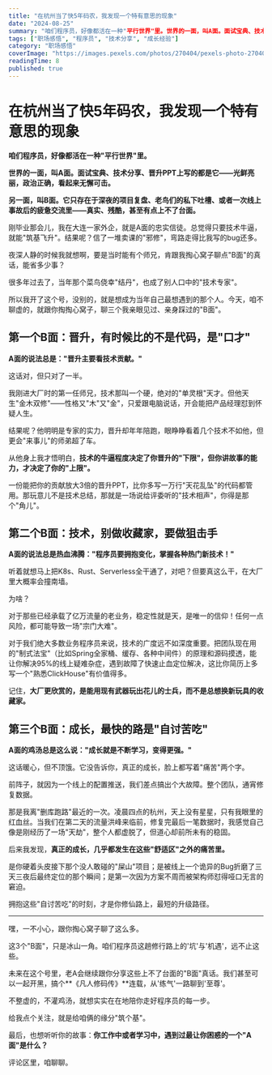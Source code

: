 ```yaml
---
title: "在杭州当了快5年码农，我发现一个特有意思的现象"
date: "2024-08-25"
summary: "咱们程序员，好像都活在一种"平行世界"里。世界的一面，叫A面。面试宝典、技术分享、晋升PPT上写的都是它——光鲜亮丽，政治正确，看起来无懈可击。另一面，叫B面。它只存在于深夜的项目复盘、老鸟们的私下吐槽、或者一次线上事故后的疲惫交流里——真实、残酷，甚至有点上不了台面。"
tags: ["职场感悟", "程序员", "技术分享", "成长经验"]
category: "职场感悟"
coverImage: "https://images.pexels.com/photos/270404/pexels-photo-270404.jpeg?auto=compress&cs=tinysrgb&w=1260&h=750&dpr=2"
readingTime: 8
published: true
---
```


# 在杭州当了快5年码农，我发现一个特有意思的现象

**咱们程序员，好像都活在一种"平行世界"里。**

**世界的一面，叫 **​**A面**​**。面试宝典、技术分享、晋升PPT上写的都是它——光鲜亮丽，政治正确，看起来无懈可击。**

**另一面，叫 **​**B面**​**。它只存在于深夜的项目复盘、老鸟们的私下吐槽、或者一次线上事故后的疲惫交流里——真实、残酷，甚至有点上不了台面。**

刚毕业那会儿，我在大连一家外企，就是A面的忠实信徒。总觉得只要技术牛逼，就能"筑基飞升"。结果呢？信了一堆卖课的"邪修"，弯路走得比我写的bug还多。

夜深人静的时候我就想啊，要是当时能有个师兄，肯跟我掏心窝子聊点"B面"的真话，能省多少事？

很多年过去了，当年那个菜鸟侥幸"结丹"，也成了别人口中的"技术专家"。

所以我开了这个号，没别的，就是想成为当年自己最想遇到的那个人。今天，咱不聊虚的，就跟你掏掏心窝子，聊三个我亲眼见过、亲身踩过的"B面"。

## 第一个B面：晋升，有时候比的不是代码，是"口才"

**A面的说法总是："晋升主要看技术贡献。"**

这话对，但只对了一半。

我刚进大厂时的第一任师兄，技术那叫一个硬，绝对的"单灵根"天才。但他天生"金木双修"——性格又"木"又"金"，只爱跟电脑说话，开会能把产品经理怼到怀疑人生。

结果呢？他明明是专家的实力，晋升却年年陪跑，眼睁睁看着几个技术不如他，但更会"来事儿"的师弟超了车。

从他身上我才悟明白，**技术的牛逼程度决定了你晋升的"下限"，但你讲故事的能力，才决定了你的"上限"。**

一份能把你的贡献放大3倍的晋升PPT，比你多写一万行"天花乱坠"的代码都管用。那玩意儿不是技术总结，那就是一场说给评委听的"技术相声"，你得是那个"角儿"。

## 第二个B面：技术，别做收藏家，要做狙击手

**A面的说法总是热血沸腾："程序员要拥抱变化，掌握各种热门新技术！"**

听着就想马上把K8s、Rust、Serverless全干通了，对吧？但要真这么干，在大厂里大概率会撞南墙。

为啥？

对于那些已经承载了亿万流量的老业务，稳定性就是天，是唯一的信仰！任何一点风险，都可能导致一场"宗门大难"。

对于我们绝大多数业务程序员来说，技术的广度远不如深度重要。把团队现在用的"制式法宝"（比如Spring全家桶、缓存、各种中间件）的原理和源码摸透，能让你解决95%的线上疑难杂症，遇到故障了快速止血定位解决，这比你简历上多写一个"熟悉ClickHouse"有价值得多。

记住，**大厂更欣赏的，是能用现有武器玩出花儿的士兵，而不是总想换新玩具的收藏家。**

## 第三个B面：成长，最快的路是"自讨苦吃"

**A面的鸡汤总是这么说："成长就是不断学习，变得更强。"**

这话暖心，但不顶饿。它没告诉你，真正的成长，脸上都写着"痛苦"两个字。

前阵子，就因为一个线上的配置推送，我们差点搞出个大故障。整个团队，通宵修复数据。

那是我离"删库跑路"最近的一次。凌晨四点的杭州，天上没有星星，只有我眼里的红血丝。当我们在第二天的流量洪峰来临前，修复完最后一笔数据时，我感觉自己像是刚经历了一场"天劫"，整个人都虚脱了，但道心却前所未有的稳固。

后来我发现，**真正的成长，几乎都发生在这些"舒适区"之外的痛苦里。**

是你硬着头皮接下那个没人敢碰的"屎山"项目；是被线上一个诡异的Bug折磨了三天三夜后最终定位的那个瞬间；是第一次因为方案不周而被架构师怼得哑口无言的窘迫。

拥抱这些"自讨苦吃"的时刻，才是你修仙路上，最短的升级路径。

---

嘿，一不小心，跟你掏心窝子聊了这么多。

这3个"B面"，只是冰山一角。咱们程序员这趟修行路上的'坑'与'机遇'，远不止这些。

未来在这个号里，老A会继续跟你分享这些上不了台面的"B面"真话。我们甚至可以一起开黑，搞个**《凡人修码传》**连载，从'练气'一路聊到'至尊'。

不整虚的，不灌鸡汤，就想实实在在地陪你走好程序员的每一步。

给我点个关注，就是给咱俩的缘分"筑个基"。

最后，也想听听你的故事：**你工作中或者学习中，遇到过最让你困惑的一个"A面"是什么？**

评论区里，咱聊聊。
